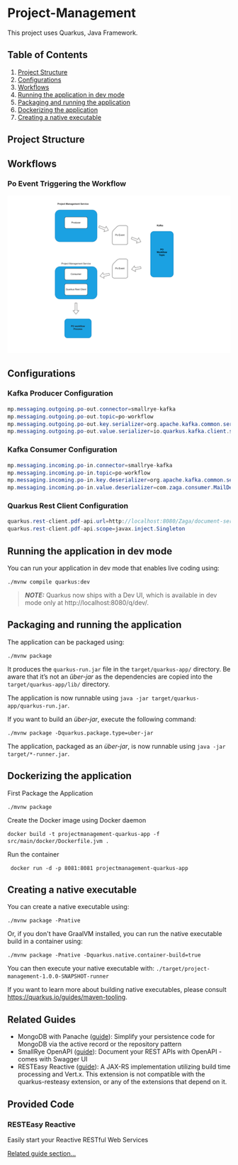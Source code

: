 # Project-Management

This project uses Quarkus, Java Framework.

## Table of Contents

1. [Project Structure](#project-structure)
2. [Configurations](#configurations)
3. [Workflows](#workflows)
4. [Running the application in dev mode](#running-the-application-in-dev-mode)
5. [Packaging and running the application](#packaging-and-running-the-application)
6. [Dockerizing the application](#dockerizing-the-application)
7. [Creating a native executable](#creating-a-native-executable)

## Project Structure

## Workflows

### Po Event Triggering the Workflow

![Event Flow ](./docs/Po.png)

## Configurations

### Kafka Producer Configuration

```java
mp.messaging.outgoing.po-out.connector=smallrye-kafka
mp.messaging.outgoing.po-out.topic=po-workflow
mp.messaging.outgoing.po-out.key.serializer=org.apache.kafka.common.serialization.StringSerializer
mp.messaging.outgoing.po-out.value.serializer=io.quarkus.kafka.client.serialization.ObjectMapperSerializer

```

### Kafka Consumer Configuration

```java
mp.messaging.incoming.po-in.connector=smallrye-kafka
mp.messaging.incoming.po-in.topic=po-workflow
mp.messaging.incoming.po-in.key.deserializer=org.apache.kafka.common.serialization.StringDeserializer
mp.messaging.incoming.po-in.value.deserializer=com.zaga.consumer.MailDeserializer

```

### Quarkus Rest Client Configuration

```java
quarkus.rest-client.pdf-api.url=http://localhost:8080/Zaga/document-service
quarkus.rest-client.pdf-api.scope=javax.inject.Singleton

```

## Running the application in dev mode

You can run your application in dev mode that enables live coding using:

```shell script
./mvnw compile quarkus:dev
```

> **_NOTE:_** Quarkus now ships with a Dev UI, which is available in dev mode only at http://localhost:8080/q/dev/.

## Packaging and running the application

The application can be packaged using:

```shell script
./mvnw package
```

It produces the `quarkus-run.jar` file in the `target/quarkus-app/` directory.
Be aware that it’s not an _über-jar_ as the dependencies are copied into the `target/quarkus-app/lib/` directory.

The application is now runnable using `java -jar target/quarkus-app/quarkus-run.jar`.

If you want to build an _über-jar_, execute the following command:

```shell script
./mvnw package -Dquarkus.package.type=uber-jar
```

The application, packaged as an _über-jar_, is now runnable using `java -jar target/*-runner.jar`.

## Dockerizing the application

First Package the Application

```shell script
./mvnw package
```

Create the Docker image using Docker daemon

```shell script
docker build -t projectmanagement-quarkus-app -f src/main/docker/Dockerfile.jvm .
```

Run the container

```shell script
 docker run -d -p 8081:8081 projectmanagement-quarkus-app
```

## Creating a native executable

You can create a native executable using:

```shell script
./mvnw package -Pnative
```

Or, if you don't have GraalVM installed, you can run the native executable build in a container using:

```shell script
./mvnw package -Pnative -Dquarkus.native.container-build=true
```

You can then execute your native executable with: `./target/project-management-1.0.0-SNAPSHOT-runner`

If you want to learn more about building native executables, please consult https://quarkus.io/guides/maven-tooling.

## Related Guides

- MongoDB with Panache ([guide](https://quarkus.io/guides/mongodb-panache)): Simplify your persistence code for MongoDB via the active record or the repository pattern
- SmallRye OpenAPI ([guide](https://quarkus.io/guides/openapi-swaggerui)): Document your REST APIs with OpenAPI - comes with Swagger UI
- RESTEasy Reactive ([guide](https://quarkus.io/guides/resteasy-reactive)): A JAX-RS implementation utilizing build time processing and Vert.x. This extension is not compatible with the quarkus-resteasy extension, or any of the extensions that depend on it.

## Provided Code

### RESTEasy Reactive

Easily start your Reactive RESTful Web Services

[Related guide section...](https://quarkus.io/guides/getting-started-reactive#reactive-jax-rs-resources)
